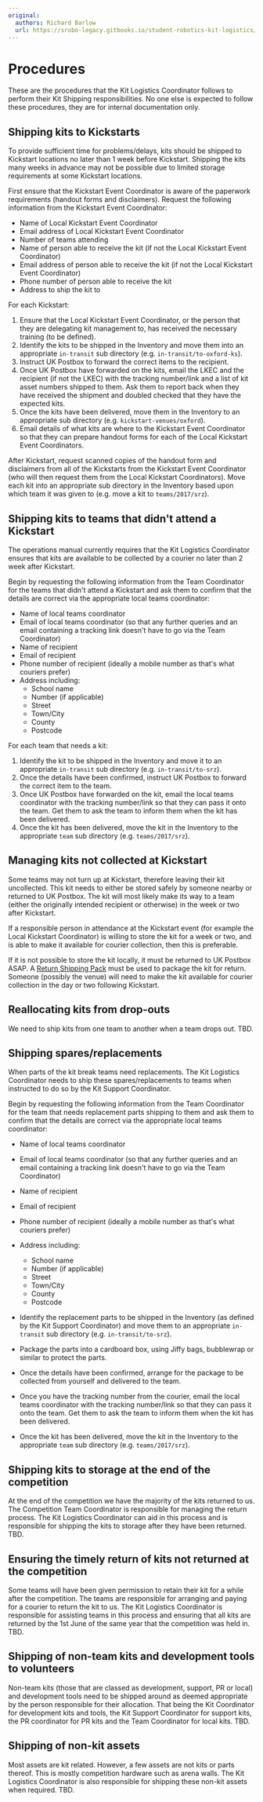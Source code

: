```yaml
---
original:
  authors: Richard Barlow
  url: https://srobo-legacy.gitbooks.io/student-robotics-kit-logistics/kit-transport/procedures.html
---
```

# Procedures

These are the procedures that the Kit Logistics Coordinator follows to perform their Kit Shipping responsibilities. No one else is expected to follow these procedures, they are for internal documentation only.

## Shipping kits to Kickstarts

To provide sufficient time for problems/delays, kits should be shipped to Kickstart locations no later than 1 week before Kickstart. Shipping the kits many weeks in advance may not be possible due to limited storage requirements at some Kickstart locations.

First ensure that the Kickstart Event Coordinator is aware of the paperwork requirements \(handout forms and disclaimers\). Request the following information from the Kickstart Event Coordinator:

* Name of Local Kickstart Event Coordinator
* Email address of Local Kickstart Event Coordinator
* Number of teams attending
* Name of person able to receive the kit \(if not the Local Kickstart Event Coordinator\)
* Email address of person able to receive the kit \(if not the Local Kickstart Event Coordinator\)
* Phone number of person able to receive the kit
* Address to ship the kit to

For each Kickstart:

1. Ensure that the Local Kickstart Event Coordinator, or the person that they are delegating kit management to, has received the necessary training \(to be defined\).
2. Identify the kits to be shipped in the Inventory and move them into an appropriate `in-transit` sub directory \(e.g. `in-transit/to-oxford-ks`\).
3. Instruct UK Postbox to forward the correct items to the recipient.
4. Once UK Postbox have forwarded on the kits, email the LKEC and the recipient \(if not the LKEC\) with the tracking number/link and a list of kit asset numbers shipped to them. Ask them to report back when they have received the shipment and doubled checked that they have the expected kits.
5. Once the kits have been delivered, move them in the Inventory to an appropriate sub directory \(e.g. `kickstart-venues/oxford`\).
6. Email details of what kits are where to the Kickstart Event Coordinator so that they can prepare handout forms for each of the Local Kickstart Event Coordinators.

After Kickstart, request scanned copies of the handout form and disclaimers from all of the Kickstarts from the Kickstart Event Coordinator \(who will then request them from the Local Kickstart Coordinators\). Move each kit into an appropriate sub directory in the Inventory based upon which team it was given to \(e.g. move a kit to `teams/2017/srz`\).

## Shipping kits to teams that didn't attend a Kickstart

The operations manual currently requires that the Kit Logistics Coordinator ensures that kits are available to be collected by a courier no later than 2 week after Kickstart.

Begin by requesting the following information from the Team Coordinator for the teams that didn't attend a Kickstart and ask them to confirm that the details are correct via the appropriate local teams coordinator:

* Name of local teams coordinator
* Email of local teams coordinator \(so that any further queries and an email containing a tracking link doesn't have to go via the Team Coordinator\)
* Name of recipient
* Email of recipient
* Phone number of recipient \(ideally a mobile number as that's what couriers prefer\)
* Address including:
  * School name
  * Number \(if applicable\)
  * Street
  * Town/City
  * County
  * Postcode

For each team that needs a kit:

1. Identify the kit to be shipped in the Inventory and move it to an appropriate `in-transit` sub directory \(e.g. `in-transit/to-srz`\).
2. Once the details have been confirmed, instruct UK Postbox to forward the correct item to the team.
3. Once UK Postbox have forwarded on the kit, email the local teams coordinator with the tracking number/link so that they can pass it onto the team. Get them to ask the team to inform them when the kit has been delivered.
4. Once the kit has been delivered, move the kit in the Inventory to the appropriate `team` sub directory \(e.g. `teams/2017/srz`\).

## Managing kits not collected at Kickstart

Some teams may not turn up at Kickstart, therefore leaving their kit uncollected. This kit needs to either be stored safely by someone nearby or returned to UK Postbox. The kit will most likely make its way to a team \(either the originally intended recipient or otherwise\) in the week or two after Kickstart.

If a responsible person in attendance at the Kickstart event \(for example the Local Kickstart Coordinator\) is willing to store the kit for a week or two, and is able to make it available for courier collection, then this is preferable.

If it is not possible to store the kit locally, it must be returned to UK Postbox ASAP. A [Return Shipping Pack](#return-shipping-pack) must be used to package the kit for return. Someone \(possibly the venue\) will need to make the kit available for courier collection in the day or two following Kickstart.

## Reallocating kits from drop-outs

We need to ship kits from one team to another when a team drops out. TBD.

## Shipping spares/replacements

When parts of the kit break teams need replacements. The Kit Logistics Coordinator needs to ship these spares/replacements to teams when instructed to do so by the Kit Support Coordinator.

Begin by requesting the following information from the Team Coordinator for the team that needs replacement parts shipping to them and ask them to confirm that the details are correct via the appropriate local teams coordinator:

* Name of local teams coordinator
* Email of local teams coordinator \(so that any further queries and an email containing a tracking link doesn't have to go via the Team Coordinator\)
* Name of recipient
* Email of recipient
* Phone number of recipient \(ideally a mobile number as that's what couriers prefer\)
* Address including:

  * School name
  * Number \(if applicable\)
  * Street
  * Town/City
  * County
  * Postcode

* Identify the replacement parts to be shipped in the Inventory \(as defined by the Kit Support Coordinator\) and move them to an appropriate `in-transit` sub directory \(e.g. `in-transit/to-srz`\).

* Package the parts into a cardboard box, using Jiffy bags, bubblewrap or similar to protect the parts.

* Once the details have been confirmed, arrange for the package to be collected from yourself and delivered to the team.

* Once you have the tracking number from the courier, email the local teams coordinator with the tracking number/link so that they can pass it onto the team. Get them to ask the team to inform them when the kit has been delivered.

* Once the kit has been delivered, move the kit in the Inventory to the appropriate `team` sub directory \(e.g. `teams/2017/srz`\).

## Shipping kits to storage at the end of the competition

At the end of the competition we have the majority of the kits returned to us. The Competition Team Coordinator is responsible for managing the return process. The Kit Logistics Coordinator can aid in this process and is responsible for shipping the kits to storage after they have been returned. TBD.

## Ensuring the timely return of kits not returned at the competition

Some teams will have been given permission to retain their kit for a while after the competition. The teams are responsible for arranging and paying for a courier to return the kit to us. The Kit Logistics Coordinator is responsible for assisting teams in this process and ensuring that all kits are returned by the 1st June of the same year that the competition was held in. TBD.

## Shipping of non-team kits and development tools to volunteers

Non-team kits \(those that are classed as development, support, PR or local\) and development tools need to be shipped around as deemed appropriate by the person responsible for their allocation. That being the Kit Coordinator for development kits and tools, the Kit Support Coordinator for support kits, the PR coordinator for PR kits and the Team Coordinator for local kits. TBD.

## Shipping of non-kit assets

Most assets are kit related. However, a few assets are not kits or parts thereof. This is mostly competition hardware such as arena walls. The Kit Logistics Coordinator is also responsible for shipping these non-kit assets when required. TBD.
